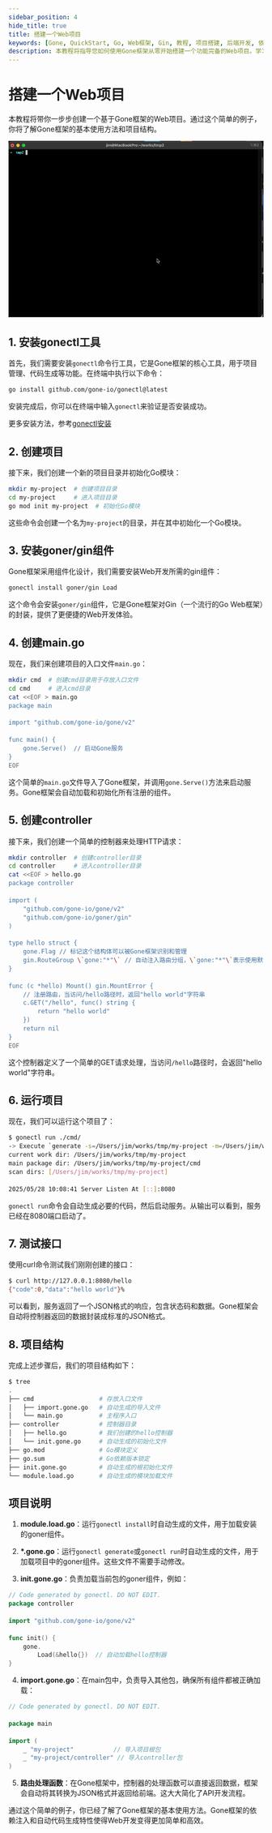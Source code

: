 ```yaml
---
sidebar_position: 4
hide_title: true
title: 搭建一个Web项目
keywords: [Gone, QuickStart, Go, Web框架, Gin, 教程, 项目搭建, 后端开发, 依赖注入]
description: 本教程将指导您如何使用Gone框架从零开始搭建一个功能完备的Web项目。学习Gone的基本用法、项目结构和组件化开发，快速上手Go语言Web开发。
---
```


# 搭建一个Web项目

本教程将带你一步步创建一个基于Gone框架的Web项目。通过这个简单的例子，你将了解Gone框架的基本使用方法和项目结构。

![](/img/quickstart-web.gif)

## 1. 安装gonectl工具

首先，我们需要安装`gonectl`命令行工具，它是Gone框架的核心工具，用于项目管理、代码生成等功能。在终端中执行以下命令：

```bash
go install github.com/gone-io/gonectl@latest
```

安装完成后，你可以在终端中输入`gonectl`来验证是否安装成功。

更多安装方法，参考[gonectl安装](./安装/gonectl.md)

## 2. 创建项目

接下来，我们创建一个新的项目目录并初始化Go模块：

```bash
mkdir my-project  # 创建项目目录
cd my-project     # 进入项目目录
go mod init my-project  # 初始化Go模块
```

这些命令会创建一个名为`my-project`的目录，并在其中初始化一个Go模块。

## 3. 安装goner/gin组件

Gone框架采用组件化设计，我们需要安装Web开发所需的gin组件：

```bash
gonectl install goner/gin Load
```

这个命令会安装`goner/gin`组件，它是Gone框架对Gin（一个流行的Go Web框架）的封装，提供了更便捷的Web开发体验。

## 4. 创建main.go

现在，我们来创建项目的入口文件`main.go`：

```bash
mkdir cmd  # 创建cmd目录用于存放入口文件
cd cmd     # 进入cmd目录
cat <<EOF > main.go
package main

import "github.com/gone-io/gone/v2"

func main() {
    gone.Serve()  // 启动Gone服务
}
EOF
```

这个简单的`main.go`文件导入了Gone框架，并调用`gone.Serve()`方法来启动服务。Gone框架会自动加载和初始化所有注册的组件。

## 5. 创建controller

接下来，我们创建一个简单的控制器来处理HTTP请求：

```bash
mkdir controller  # 创建controller目录
cd controller     # 进入controller目录
cat <<EOF > hello.go
package controller

import (
    "github.com/gone-io/gone/v2"
    "github.com/gone-io/goner/gin"
)

type hello struct {
    gone.Flag // 标记这个结构体可以被Gone框架识别和管理
    gin.RouteGroup \`gone:"*"\` // 自动注入路由分组，\`gone:"*"\`表示使用默认路由分组
}

func (c *hello) Mount() gin.MountError {
    // 注册路由，当访问/hello路径时，返回"hello world"字符串
    c.GET("/hello", func() string {
        return "hello world"
    })
    return nil
}
EOF
```

这个控制器定义了一个简单的GET请求处理，当访问`/hello`路径时，会返回"hello world"字符串。

## 6. 运行项目

现在，我们可以运行这个项目了：

```bash
$ gonectl run ./cmd/
-> Execute `generate -s=/Users/jim/works/tmp/my-project -m=/Users/jim/works/tmp/my-project/cmd`
current work dir: /Users/jim/works/tmp/my-project
main package dir: /Users/jim/works/tmp/my-project/cmd
scan dirs: [/Users/jim/works/tmp/my-project]

2025/05/28 10:08:41 Server Listen At [::]:8080
```

`gonectl run`命令会自动生成必要的代码，然后启动服务。从输出可以看到，服务已经在8080端口启动了。

## 7. 测试接口

使用curl命令测试我们刚刚创建的接口：

```bash
$ curl http://127.0.0.1:8080/hello
{"code":0,"data":"hello world"}%
```

可以看到，服务返回了一个JSON格式的响应，包含状态码和数据。Gone框架会自动将控制器返回的数据封装成标准的JSON格式。

## 8. 项目结构

完成上述步骤后，我们的项目结构如下：

```bash
$ tree
.
├── cmd                  # 存放入口文件
│   ├── import.gone.go   # 自动生成的导入文件
│   └── main.go          # 主程序入口
├── controller           # 控制器目录
│   ├── hello.go         # 我们创建的hello控制器
│   └── init.gone.go     # 自动生成的初始化文件
├── go.mod               # Go模块定义
├── go.sum               # Go依赖版本锁定
├── init.gone.go         # 自动生成的根初始化文件
└── module.load.go       # 自动生成的模块加载文件
```

## 项目说明

1. **module.load.go**：运行`gonectl install`时自动生成的文件，用于加载安装的goner组件。

2. **\*.gone.go**：运行`gonectl generate`或`gonectl run`时自动生成的文件，用于加载项目中的goner组件。这些文件不需要手动修改。

3. **init.gone.go**：负责加载当前包的goner组件，例如：

```go title="controller/init.gone.go"
// Code generated by gonectl. DO NOT EDIT.
package controller

import "github.com/gone-io/gone/v2"

func init() {
    gone.
        Load(&hello{})  // 自动加载hello控制器
}
```

4. **import.gone.go**：在main包中，负责导入其他包，确保所有组件都被正确加载：

```go title="cmd/import.gone.go"
// Code generated by gonectl. DO NOT EDIT.

package main

import (
    _ "my-project"           // 导入项目根包
    _ "my-project/controller" // 导入controller包
)
```

5. **路由处理函数**：在Gone框架中，控制器的处理函数可以直接返回数据，框架会自动将其转换为JSON格式并返回给前端。这大大简化了API开发流程。

通过这个简单的例子，你已经了解了Gone框架的基本使用方法。Gone框架的依赖注入和自动代码生成特性使得Web开发变得更加简单和高效。